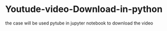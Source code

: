 # Youtude-video-Download-in-python
the case will be used pytube in jupyter notebook to download the video

